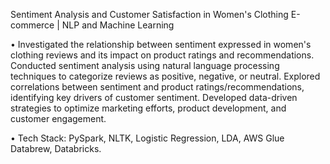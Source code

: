 Sentiment Analysis and Customer Satisfaction in Women's Clothing E-commerce | NLP and Machine Learning 

• Investigated the relationship between sentiment expressed in women's clothing reviews and its impact on product ratings and recommendations. 
Conducted sentiment analysis using natural language processing techniques to categorize reviews as positive, negative, or neutral. Explored correlations 
between sentiment and product ratings/recommendations, identifying key drivers of customer sentiment. Developed data-driven strategies to optimize 
marketing efforts, product development, and customer engagement. 

• Tech Stack: PySpark, NLTK, Logistic Regression, LDA, AWS Glue Databrew, Databricks. 
